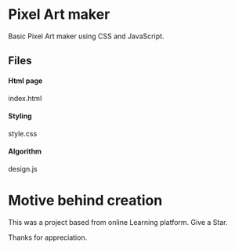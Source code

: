 # Pixel Art maker

Basic Pixel Art maker using CSS and JavaScript.

## Files

#### Html page
index.html

#### Styling
style.css

#### Algorithm
design.js

# Motive behind creation
This was a project based from online Learning platform.
Give a Star.

Thanks for appreciation.
